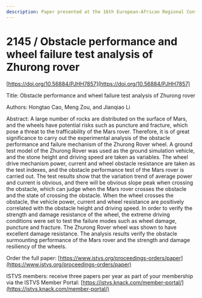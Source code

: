 ```yaml
---
description: Paper presented at the 16th European-African Regional Conference of the ISTVS
---
```


# 2145 / Obstacle performance and wheel failure test analysis of Zhurong rover

[https://doi.org/10.56884/PJHH7857](https://doi.org/10.56884/PJHH7857)

Title: Obstacle performance and wheel failure test analysis of Zhurong rover

Authors: Hongtao Cao, Meng Zou, and Jianqiao Li

Abstract: A large number of rocks are distributed on the surface of Mars, and the wheels have potential risks such as puncture and fracture, which pose a threat to the trafficability of the Mars rover. Therefore, it is of great significance to carry out the experimental analysis of the obstacle performance and failure mechanism of the Zhurong Rover wheel. A ground test model of the Zhurong Rover was used as the ground simulation vehicle, and the stone height and driving speed are taken as variables. The wheel drive mechanism power, current and wheel obstacle resistance are taken as the test indexes, and the obstacle performance test of the Mars rover is carried out. The test results show that the variation trend of average power and current is obvious, and there will be obvious slope peak when crossing the obstacle, which can judge when the Mars rover crosses the obstacle and the state of crossing the obstacle. When the wheel crosses the obstacle, the vehicle power, current and wheel resistance are positively correlated with the obstacle height and driving speed. In order to verify the strength and damage resistance of the wheel, the extreme driving conditions were set to test the failure modes such as wheel damage, puncture and fracture. The Zhurong Rover wheel was shown to have excellent damage resistance. The analysis results verify the obstacle surmounting performance of the Mars rover and the strength and damage resiliency of the wheels.

Order the full paper: [https://www.istvs.org/proceedings-orders/paper](https://www.istvs.org/proceedings-orders/paper)

ISTVS members: receive three papers per year as part of your membership via the ISTVS Member Portal: [https://istvs.knack.com/member-portal/](https://istvs.knack.com/member-portal/)

